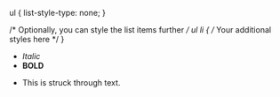 <!DOCTYPE html>
<html lang="en">
<head>
<meta charset="UTF-8">
<meta name="viewport" content="width=device-width, initial-scale=1.0">


ul {
  list-style-type: none;
}

/* Optionally, you can style the list items further */
ul li {
  /* Your additional styles here */
}
</style>
</head>
<body>

<!-- Your list -->
<ul>
  <li><i>Italic</i></li>
  <li><b>BOLD</b></li>
  <li><p>This is <span class="line-through">struck through</span> text.</p></li>
</ul>

</body>
</html>
